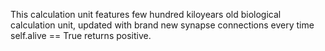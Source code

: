 This calculation unit features few hundred kiloyears old biological calculation unit, updated with brand new synapse connections every time self.alive == True returns positive.
